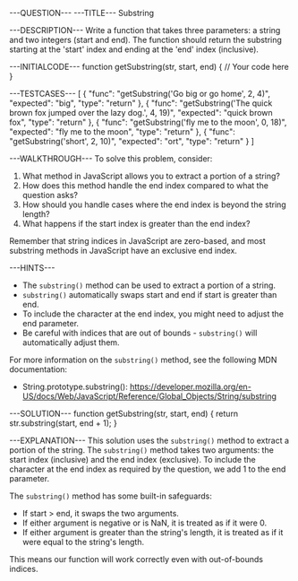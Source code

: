---QUESTION---
---TITLE---
Substring

---DESCRIPTION---
Write a function that takes three parameters: a string and two integers (start and end). The function should return the substring starting at the 'start' index and ending at the 'end' index (inclusive).

---INITIALCODE---
function getSubstring(str, start, end) {
  // Your code here
}

---TESTCASES---
[
  { "func": "getSubstring('Go big or go home', 2, 4)", "expected": "big", "type": "return" },
  { "func": "getSubstring('The quick brown fox jumped over the lazy dog.', 4, 19)", "expected": "quick brown fox", "type": "return" },
  { "func": "getSubstring('fly me to the moon', 0, 18)", "expected": "fly me to the moon", "type": "return" },
  { "func": "getSubstring('short', 2, 10)", "expected": "ort", "type": "return" }
]

---WALKTHROUGH---
To solve this problem, consider:

1. What method in JavaScript allows you to extract a portion of a string?
2. How does this method handle the end index compared to what the question asks?
3. How should you handle cases where the end index is beyond the string length?
4. What happens if the start index is greater than the end index?

Remember that string indices in JavaScript are zero-based, and most substring methods in JavaScript have an exclusive end index.

---HINTS---
- The `substring()` method can be used to extract a portion of a string.
- `substring()` automatically swaps start and end if start is greater than end.
- To include the character at the end index, you might need to adjust the end parameter.
- Be careful with indices that are out of bounds - `substring()` will automatically adjust them.

For more information on the `substring()` method, see the following MDN documentation:
- String.prototype.substring(): https://developer.mozilla.org/en-US/docs/Web/JavaScript/Reference/Global_Objects/String/substring

---SOLUTION---
function getSubstring(str, start, end) {
  return str.substring(start, end + 1);
}

---EXPLANATION---
This solution uses the `substring()` method to extract a portion of the string. The `substring()` method takes two arguments: the start index (inclusive) and the end index (exclusive). To include the character at the end index as required by the question, we add 1 to the end parameter.

The `substring()` method has some built-in safeguards:
- If start > end, it swaps the two arguments.
- If either argument is negative or is NaN, it is treated as if it were 0.
- If either argument is greater than the string's length, it is treated as if it were equal to the string's length.

This means our function will work correctly even with out-of-bounds indices.


